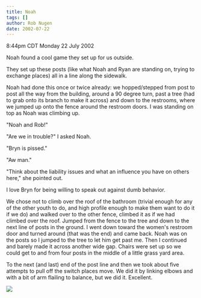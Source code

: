 ```yaml
---
title: Noah
tags: []
author: Rob Nugen
date: 2002-07-22
---
```


<p class=date>8:44pm CDT Monday 22 July 2002</p>

<p>Noah found a cool game they set up for us outside.</p>

<p>They set up these posts (like what Noah and Ryan are standing on,
trying to exchange places) all in a line along the sidewalk.</p>

<p>Noah had done this once or twice already: we hopped/stepped from
post to post all the way from the building, around a 90 degree turn,
past a tree (had to grab onto its branch to make it across) and down
to the restrooms, where we jumped up onto the fence around the
restroom doors.  I was standing on top as Noah was climbing up.</p>

<p>"Noah and Rob!"</p>

<p>"Are we in trouble?" I asked Noah.</p>

<p>"Bryn is pissed."</p>

<p>"Aw man."</p>

<p>"Think about the liability issues and what an influence you have on
others here," she pointed out.</p>

<p>I love Bryn for being willing to speak out against dumb behavior.</p>

<p>We chose not to climb over the roof of the bathroom (trivial enough
for any of the other youth to do, and high profile enough to make them
want to do it if we do) and walked over to the other fence, climbed it
as if we had climbed over the roof.  Jumped from the fence to the tree
and down to the next line of posts in the ground.  I went down toward
the women's restroom door and turned around (that was the end) and
came back.  Noah was on the posts so I jumped to the tree to let him
get past me.  Then I continued and barely made it across another wide
gap.  Chairs were set up so we could get to and from four posts in the
middle of a little grass yard area.</p>

<p>To the next (and last) end of the post line and then we took about
five attempts to pull off the switch places move.  We did it by
linking elbows and with a bit of arm flailing to balance, but we did
it.  Excellent.</p>

<p><img src="/images/rob/wL-ROB.gif"/></p>
